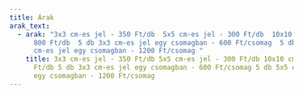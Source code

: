 ```yaml
---
title: Árak
arak_text:
  - arak: "3x3 cm-es jel - 350 Ft/db  5x5 cm-es jel - 300 Ft/db  10x10 cm-es jel -
      800 Ft/db  5 db 3x3 cm-es jel egy csomagban - 600 Ft/csomag  5 db 5x5
      cm-es jel egy csomagban - 1200 Ft/csomag "
    title: 3x3 cm-es jel - 350 Ft/db 5x5 cm-es jel - 300 Ft/db 10x10 cm-es jel - 800
      Ft/db 5 db 3x3 cm-es jel egy csomagban - 600 Ft/csomag 5 db 5x5 cm-es jel
      egy csomagban - 1200 Ft/csomag
---
```

